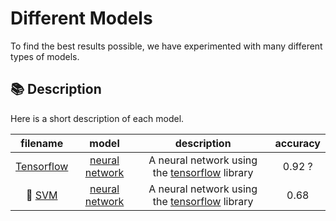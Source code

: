 # Different Models

To find the best results possible, we have experimented with many different types of models.

## 📚 Description

Here is a short description of each model.

|            filename            |                                   model                                   |                                 description                                  | accuracy |
| :----------------------------: | :-----------------------------------------------------------------------: | :--------------------------------------------------------------------------: | :------: |
| [Tensorflow](TensorFlow.ipynb) | [neural network](https://en.wikipedia.org/wiki/Artificial_neural_network) | A neural network using the [tensorflow](https://www.tensorflow.org/) library |  0.92 ?  |
|      👑 [SVM](SVM.ipynb)       | [neural network](https://en.wikipedia.org/wiki/Artificial_neural_network) | A neural network using the [tensorflow](https://www.tensorflow.org/) library |   0.68   |
